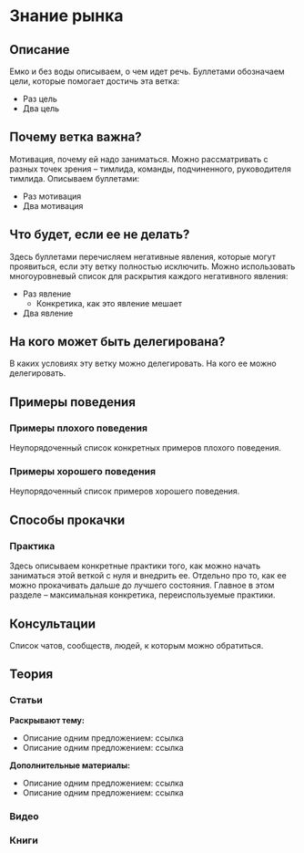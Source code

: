 # Знание рынка
## Описание
Емко и без воды описываем, о чем идет речь. Буллетами обозначаем цели, которые помогает достичь эта ветка:
- Раз цель
- Два цель

## Почему ветка важна?
Мотивация, почему ей надо заниматься. Можно рассматривать с разных точек зрения – тимлида, команды, подчиненного, руководителя тимлида. Описываем буллетами:
- Раз мотивация
- Два мотивация

## Что будет, если ее не делать?
Здесь буллетами перечисляем негативные явления, которые могут проявиться, если эту ветку полностью исключить. Можно использовать многоуровневый список для раскрытия каждого негативного явления:

- Раз явление
  - Конкретика, как это явление мешает
- Два явление

## На кого может быть делегирована?
В каких условиях эту ветку можно делегировать. На кого ее можно делегировать.

## Примеры поведения
### Примеры плохого поведения
Неупорядоченный список конкретных примеров плохого поведения.
### Примеры хорошего поведения
Неупорядоченный список примеров хорошего поведения.

## Способы прокачки
### Практика
Здесь описываем конкретные практики того, как можно начать заниматься этой веткой с нуля и внедрить ее. Отдельно про то, как ее можно прокачивать дальше до лучшего состояния. Главное в этом разделе – максимальная конкретика, переиспользуемые практики.

## Консультации
Список чатов, сообществ, людей, к которым можно обратиться.

## Теория
### Статьи
**Раскрывают тему:**
- Описание одним предложением: ссылка
- Описание одним предложением: ссылка

**Дополнительные материалы:**
- Описание одним предложением: ссылка
- Описание одним предложением: ссылка

### Видео

### Книги
